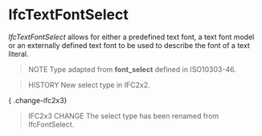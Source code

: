 # IfcTextFontSelect

_IfcTextFontSelect_ allows for either a predefined text font, a text font model or an externally defined text font to be used to describe the font of a text literal.<!-- end of definition -->

> NOTE Type adapted from **font_select** defined in ISO10303-46.

> HISTORY New select type in IFC2x2.

{ .change-ifc2x3}
> IFC2x3 CHANGE The select type has been renamed from IfcFontSelect.
